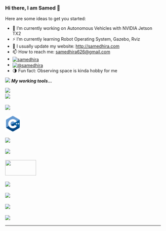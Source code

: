 ### Hi there, I am Samed 👋


Here are some ideas to get you started:

- :blue_heart: I’m currently working on Autonomous Vehicles with NVIDIA Jetson TX2
- :zap: I’m currently learning Robot Operating System, Gazebo, Rviz
- :bell: I usually update my website: http://samedhira.com
- 📫 How to reach me: samedhira626@gmail.com
- <a href="https://linkedin.com/in/samedhira" target="blank"><img align="center" src="https://velanovascular.com/wp-content/uploads/2020/06/LinkedIn.png" alt="samedhira" height="30" width="30" /></a>
- <a href="https://samedhira.medium.com" target="blank"><img align="center" src="https://cdn.jsdelivr.net/npm/simple-icons@3.0.1/icons/medium.svg" alt="@samedhira" height="30" width="40" /></a>
- :last_quarter_moon: Fun fact: Observing space is kinda hobby for me

<img src="https://media.giphy.com/media/iY8CRBdQXODJSCERIr/giphy.gif" width="30px">&nbsp;***My working tools...***
<p align="left">
  
  <code><img height="50" src="https://github.com/uannabi/-/blob/master/resource/git.svg"></code>
  <code> <img height="50" src="https://github.com/uannabi/-/blob/master/resource/linux-ar21.svg"> </code>
  <code> <img height="50" src="https://github.com/uannabi/-/blob/master/resource/python-icon.svg"> </code>
  <code> <img height="50" src="https://raw.githubusercontent.com/devicons/devicon/master/icons/cplusplus/cplusplus-original.svg"> </code>
  <code> <img height="50" src="https://upload.wikimedia.org/wikipedia/commons/7/7e/Spyder_logo.svg"> </code>
  <code> <img height="50" src="https://www.vectorlogo.zone/logos/jupyter/jupyter-ar21.svg"> </code>
  <code> <img height="50" src="https://matplotlib.org/2.2.5/_images/sphx_glr_logos2_001.png" width='100'> </code>
  <code> <img height="50" src="https://upload.wikimedia.org/wikipedia/commons/thumb/e/ed/Pandas_logo.svg/768px-Pandas_logo.svg.png"> </code>
  <code> <img height="50" src="https://www.vectorlogo.zone/logos/numpy/numpy-ar21.svg"> </code>
  <code> <img height="50" src="https://seeklogo.com/images/S/scikit-learn-logo-8766D07E2E-seeklogo.com.png"> </code>
  <code> <img height="50" src="https://www.vectorlogo.zone/logos/tensorflow/tensorflow-ar21.svg"> </code>
  <hr>
  <p align="center">



 

 

